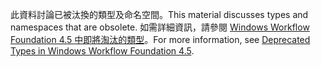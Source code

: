 <span data-ttu-id="98302-101">此資料討論已被汰換的類型及命名空間。</span><span class="sxs-lookup"><span data-stu-id="98302-101">This material discusses types and namespaces that are obsolete.</span></span> <span data-ttu-id="98302-102">如需詳細資訊，請參閱 [Windows Workflow Foundation 4.5 中即將淘汰的類型](http://aka.ms/wfdeprecatedtypes)。</span><span class="sxs-lookup"><span data-stu-id="98302-102">For more information, see [Deprecated Types in Windows Workflow Foundation 4.5](http://aka.ms/wfdeprecatedtypes).</span></span>